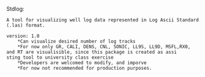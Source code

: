 Stdlog:

	A tool for visualizing well log data represented in Log Ascii Standard
	(.las) format.

	version: 1.0
		*Can visualize desired number of log tracks
		*For now only GR, CALI, DENS, CNL, SONIC, LL9S, LL9D, MSFL,RX0, and RT are visualisible, since this package is created as assi		       sting tool to university class exercise
		*Developers are welcomed to modify, and imporve
		*For now not recommended for production purposes.


